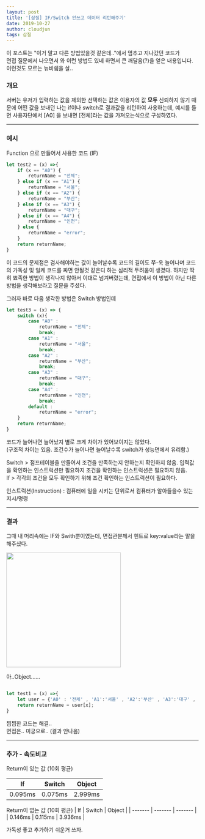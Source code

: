 ```yaml
---
layout: post
title: '[삽질] IF/Switch 안쓰고 데이터 리턴해주기'
date: 2019-10-27
author: cloudjun
tags: 삽질
---
```


이 포스트는 "이거 말고 다른 방법있을것 같은데.."에서 멈추고 지나갔던 코드가 <br>
면접 질문에서 나오면서 와 이런 방법도 있네 하면서 큰 깨달음(?)을 얻은 내용입니다. 이런것도 모르는 뉴비쉨을 살..

### 개요

서버는 유저가 입력하는 값을 제외한 선택하는 값은 이용자의 값 **모두** 신뢰하지 않기 때문에 어떤 값을 보내던 나는 if이나 switch로 결과값을 리턴하여 사용하는데, 예시를 들면 사용자단에서 [A0] 을 보내면 [전체]라는 값을 가져오는식으로 구성하였다.

---

### 예시

Function 으로 만들어서 사용한 코드 (IF)

```javascript
let test2 = (x) =>{
    if (x == "A0") {
        returnName = "전체";
    } else if (x == "A1") {
        returnName = "서울";
    } else if (x == "A2") {
        returnName = "부산";
    } else if (x == "A3") {
        returnName = "대구";
    } else if (x == "A4") {
        returnName = "인천";
    } else {
        returnName = "error";
    }
    return returnName;
}
```

이 코드의 문제점은 검사해야하는 값이 늘어날수록 코드의 길이도 쭈-욱 늘어나며 코드의 가독성 및 일케 코드를 짜면 안될것 같은디 하는 심리적 두려움이 생겼다. 하지만 딱히 뾰족한 방법이 생각나지 않아서 이대로 넘겨버렸는데, 면접에서  이 방법이 아닌 다른 방법을 생각해보라고 질문을 주셨다.

그러자 바로 다음 생각한 방법은 Switch 방법인데

```javascript
let test3 = (x) => {
    switch (x){
        case "A0" :
            returnName = "전체";
            break;
        case "A1" :
            returnName = "서울";
            break;
        case "A2" :
            returnName = "부산";
            break;
        case "A3" :
            returnName = "대구";
            break;
        case "A4" :
            returnName = "인천";
            break;
        default :
            returnName = "error";
    }
    return returnName;
}
```

코드가 늘어나면 늘어났지 별로 크게 차이가 있어보이지는 않았다.<br>
(구조적 차이는 있음.  조건수가 늘어나면 늘어날수록 switch가 성능면에서 유리함.)

Switch > 점프테이블을 만들어서 조건을 만족하는지 안하는지 확인하지 않음. 입력값을 확인하는 인스트럭션만 필요하지 조건을 확인하는 인스트럭션은 필요하지 않음.<br>If > 각각의 조건을 모두 확인하기 위해 조건 확인하는 인스트럭션이 필요하다. 

인스트럭션(Instruction) : 컴퓨터에 일을 시키는 단위로서 컴퓨터가 알아들을수 있는 지시/명령

----

### 결과

그때 내 머리속에는 IF와 Swith뿐이였는데, 면접관분께서 힌트로 key:value라는 말을 해주셨다.

<img src="https://user-images.githubusercontent.com/36251104/67646912-9ea9e380-f973-11e9-8788-cb6cbf4c85fb.jpg" height="300">

아..Object......

```javascript

let test1 = (x) =>{
    let user = {'A0' : '전체' , 'A1':'서울' , 'A2':'부산' , 'A3':'대구' , 'A4':'인천' };
    return returnName = user[x];
}

```

찝찝한 코드는 해결..<br>면접은.. 미궁으로.. (결과 안나옴)

----

### 추가 - 속도비교

Return이 있는 값 (10회 평균)

| If      | Switch  | Object  |
| ------- | ------- | ------- |
| 0.095ms | 0.075ms | 2.999ms |

Return이 없는 값 (10회 평균)
| If      | Switch  | Object  |
| ------- | ------- | ------- |
| 0.146ms | 0.115ms | 3.936ms |

가독성 좋고 추가하기 쉬운거 쓰자.



